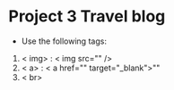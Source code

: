 # Project 3 Travel blog 
- Use the following tags:
1. < img>	: < img src="" />
2. < a>	    : < a href="" target="_blank">"" </a>
3. < br>	